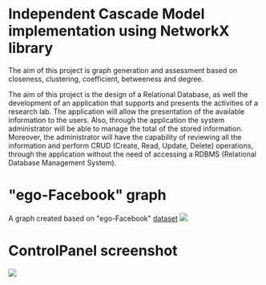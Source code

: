 # Independent Cascade Model implementation using NetworkX library
The aim of this project is graph generation and assessment based on closeness, clustering, coefficient, betweeness and degree.  

The aim of this project is the design of a Relational Database, as well the development of an application that supports and presents the activities of a research lab. The application will allow the presentation of the available information to the users.
Also, through the application the system administrator will be able to manage the total of the stored information. Moreover, the administrator will have the capability of reviewing all the information and perform CRUD (Create, Read, Update, Delete) operations, through the application without the need of accessing a RDBMS (Relational Database Management System).

# "ego-Facebook" graph
A graph created based on "ego-Facebook" [dataset](https://snap.stanford.edu/data/ego-Facebook.html)
![](Images/LabHomeScreen.png)

# ControlPanel screenshot
![](Images/LabControlPanel.png)
